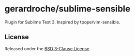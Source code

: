 # gerardroche/sublime-sensible

Plugin for Sublime Text 3. Inspired by tpope/vim-sensible.

## License

Released under the [BSD 3-Clause License](LICENSE).
